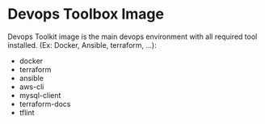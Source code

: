 #  Devops Toolbox Image

Devops Toolkit image is the main devops environment with all required tool installed. (Ex: Docker, Ansible, terraform, ...):
- docker
- terraform
- ansible
- aws-cli
- mysql-client
- terraform-docs
- tflint
